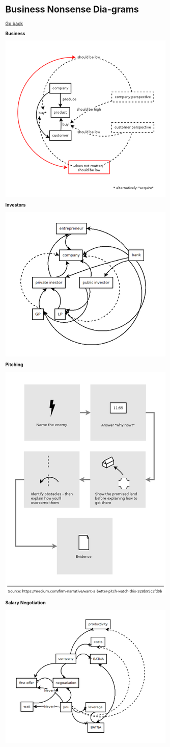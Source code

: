 # Business Nonsense Dia-grams

[Go back](README.md)

**Business**

![Business](business/business.png)

**Investors**

![Investors](investors/investors.png)

**Pitching**

![Pitching](pitching/pitching.png)

**Salary Negotiation**

![Salary Negotiation](salary-negotiation/salary-negotiation.png)

